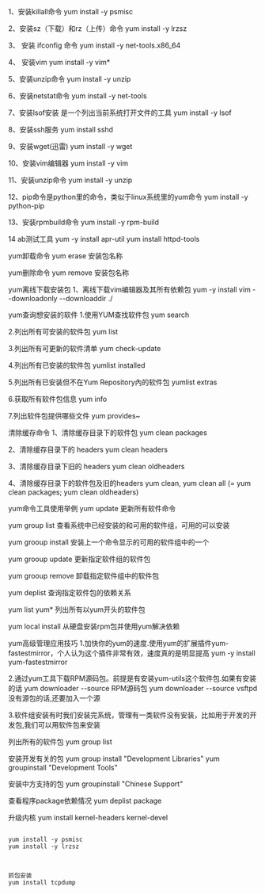 1、安装killall命令
yum install -y psmisc

2、安装sz（下载）和rz（上传）命令
yum install -y lrzsz

3、 安装 ifconfig 命令
yum install -y net-tools.x86_64

4、 安装vim
yum install -y vim*

5、安装unzip命令
yum install -y unzip

6、安装netstat命令
yum install -y net-tools

7、安装lsof安装 是一个列出当前系统打开文件的工具
yum install -y lsof

8、安装ssh服务
yum install sshd

9、安装wget(迅雷)
yum install -y wget

10、安装vim编辑器
yum install -y vim

11、安装unzip命令
yum install -y unzip

12、pip命令是python里的命令，类似于linux系统里的yum命令
yum install -y python-pip

13、安装rpmbuild命令
yum install -y rpm-build

14 ab测试工具
yum -y install apr-util
yum install httpd-tools

yum卸载命令
yum erase 安装包名称

yum删除命令
yum remove 安装包名称

yum离线下载安装包
1、离线下载vim编辑器及其所有依赖包
yum -y install vim --downloadonly --downloaddir ./

yum查询想安装的软件
1.使用YUM查找软件包
yum search

2.列出所有可安装的软件包
yum list

3.列出所有可更新的软件清单
yum check-update

4.列出所有已安装的软件包
yumlist installed

5.列出所有已安装但不在Yum Repository內的软件包
yumlist extras

6.获取所有软件包信息
yum info

7.列出软件包提供哪些文件
yum provides~

清除缓存命令
1、清除缓存目录下的软件包
yum clean packages

2、清除缓存目录下的 headers
yum clean headers

3、清除缓存目录下旧的 headers
yum clean oldheaders

4、清除缓存目录下的软件包及旧的headers
yum clean, yum clean all (= yum clean packages; yum clean oldheaders)

yum命令工具使用举例
yum update 更新所有软件命令

yum group list 查看系统中已经安装的和可用的软件组，可用的可以安装

yum grooup install 安装上一个命令显示的可用的软件组中的一个

yum grooup update 更新指定软件组的软件包

yum grooup remove 卸载指定软件组中的软件包

yum deplist 查询指定软件包的依赖关系

yum list yum* 列出所有以yum开头的软件包

yum local install 从硬盘安装rpm包并使用yum解决依赖

yum高级管理应用技巧
1.加快你的yum的速度.使用yum的扩展插件yum-fastestmirror，个人认为这个插件非常有效，速度真的是明显提高
yum -y install yum-fastestmirror

2.通过yum工具下载RPM源码包。前提是有安装yum-utils这个软件包.如果有安装的话
yum downloader --source RPM源码包
yum downloader --source vsftpd 没有源包的话,还要加入一个源

3.软件组安装有时我们安装完系统，管理有一类软件没有安装，比如用于开发的开发包,我们可以用软件包来安装

列出所有的软件包
yum group list

安装开发有关的包
yum group install "Development Libraries"
yum groupinstall "Development Tools"

安装中方支持的包
yum groupinstall "Chinese Support"

查看程序package依赖情况
yum deplist package

升级内核
yum install kernel-headers kernel-devel
```shell

yum install -y psmisc
yum install -y lrzsz



抓包安装
yum install tcpdump


```